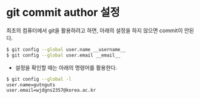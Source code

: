 # git commit author 설정

최초의 컴퓨터에서 git을 활용하려고 하면, 아래의 설정을 하지 않으면 commit이 안된다.

```bash
$ git config --global user.name __username__
$ git config --global user.email __email__
```

* 설정을 확인할 때는 아래의 명령어를 활용한다.

```bash
$ git config --global -l
user.name=gutnguts
user.email=wjdgns2357@korea.ac.kr
```



